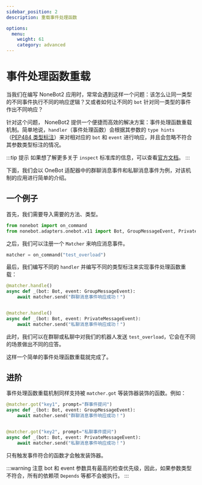 ```yaml
---
sidebar_position: 2
description: 重载事件处理函数

options:
  menu:
    weight: 61
    category: advanced
---
```


# 事件处理函数重载

当我们在编写 NoneBot2 应用时，常常会遇到这样一个问题：该怎么让同一类型的不同事件执行不同的响应逻辑？又或者如何让不同的 `bot` 针对同一类型的事件作出不同响应？

针对这个问题， NoneBot2 提供一个便捷而高效的解决方案：事件处理函数重载机制。简单地说，`handler`（事件处理函数）会根据其参数的 `type hints`（[PEP484 类型标注](https://www.python.org/dev/peps/pep-0484/)）来对相对应的 `bot` 和 `event` 进行响应，并且会忽略不符合其参数类型标注的情况。

<!-- 必须要注意的是，该机制利用了 `inspect` 标准库获取到了事件处理函数的 `signature`（签名），进一步获取到参数名称和类型标注。故而，我们在编写 `handler` 时，参数的名称和类型标注必须要符合 `T_Handler` 规定，详情可以参看**指南**中的[事件处理](../../guide/creating-a-handler)。 -->

:::tip 提示
如果想了解更多关于 `inspect` 标准库的信息，可以查看[官方文档](https://docs.python.org/zh-cn/3.9/library/inspect.html)。
:::

下面，我们会以 OneBot 适配器中的群聊消息事件和私聊消息事件为例，对该机制的应用进行简单的介绍。

## 一个例子

首先，我们需要导入需要的方法、类型。

```python
from nonebot import on_command
from nonebot.adapters.onebot.v11 import Bot, GroupMessageEvent, PrivateMessageEvent
```

之后，我们可以注册一个 `Matcher` 来响应消息事件。

```python
matcher = on_command("test_overload")
```

最后，我们编写不同的 `handler` 并编写不同的类型标注来实现事件处理函数重载：

```python
@matcher.handle()
async def _(bot: Bot, event: GroupMessageEvent):
    await matcher.send("群聊消息事件响应成功！")


@matcher.handle()
async def _(bot: Bot, event: PrivateMessageEvent):
    await matcher.send("私聊消息事件响应成功！")
```

此时，我们可以在群聊或私聊中对我们的机器人发送 `test_overload`，它会在不同的场景做出不同的应答。

这样一个简单的事件处理函数重载就完成了。

## 进阶

事件处理函数重载机制同样支持被 `matcher.got` 等装饰器装饰的函数。例如：

```python
@matcher.got("key1", prompt="群事件提问")
async def _(bot: Bot, event: GroupMessageEvent):
    await matcher.send("群聊消息事件响应成功！")


@matcher.got("key2", prompt="私聊事件提问")
async def _(bot: Bot, event: PrivateMessageEvent):
    await matcher.send("私聊消息事件响应成功！")
```

只有触发事件符合的函数才会触发装饰器。

:::warning 注意
bot 和 event 参数具有最高的检查优先级，因此，如果参数类型不符合，所有的依赖项 `Depends` 等都不会被执行。
:::
